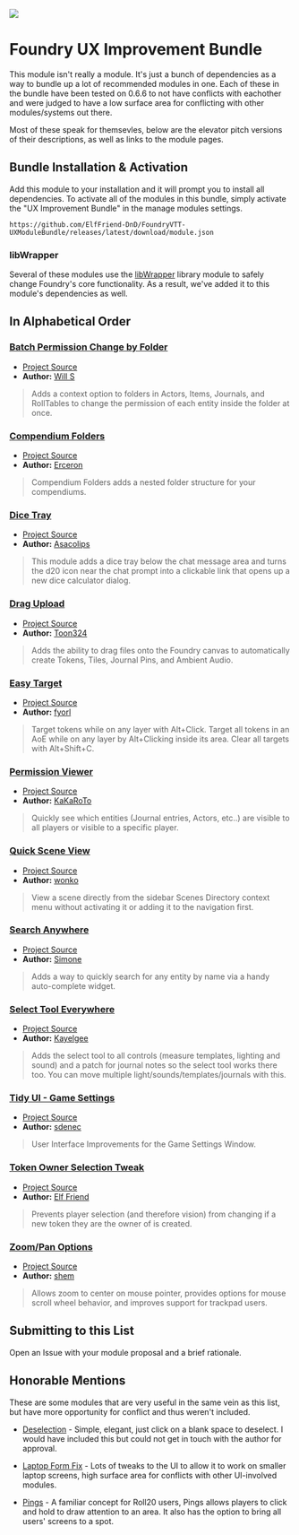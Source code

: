 ![](https://img.shields.io/badge/Foundry-v0.6.6-informational)


# Foundry UX Improvement Bundle

This module isn't really a module. It's just a bunch of dependencies as a way to bundle up a lot of recommended modules in one. Each of these in the bundle have been tested on 0.6.6 to not have conflicts with eachother and were judged to have a low surface area for conflicting with other modules/systems out there.

Most of these speak for themsevles, below are the elevator pitch versions of their descriptions, as well as links to the module pages.

## Bundle Installation & Activation

Add this module to your installation and it will prompt you to install all dependencies. To activate all of the modules in this bundle, simply activate the "UX Improvement Bundle" in the manage modules settings.

```
https://github.com/ElfFriend-DnD/FoundryVTT-UXModuleBundle/releases/latest/download/module.json
```

### libWrapper

Several of these modules use the [libWrapper](https://foundryvtt.com/packages/lib-wrapper/) library module to safely change Foundry's core functionality. As a result, we've added it to this module's dependencies as well.

## In Alphabetical Order

### [Batch Permission Change by Folder](https://foundryvtt.com/packages/BatchPermissionsByFolder/)

- [Project Source](https://github.com/wsaunders1014/BatchPermissionsByFolder)
- **Author:** [Will S](https://foundryvtt.com/community/wsaunders1014)

> Adds a context option to folders in Actors, Items, Journals, and RollTables to change the permission of each entity inside the folder at once.


### [Compendium Folders](https://foundryvtt.com/packages/compendium-folders/)

- [Project Source](https://github.com/earlSt1/vtt-compendium-folders)
- **Author:** [Erceron](https://foundryvtt.com/community/erceron)

> Compendium Folders adds a nested folder structure for your compendiums.


### [Dice Tray](https://foundryvtt.com/packages/dice-calculator/)

- [Project Source](https://gitlab.com/asacolips-projects/foundry-mods/foundry-vtt-dice-calculator)
- **Author:** [Asacolips](https://foundryvtt.com/community/asacolips)

> This module adds a dice tray below the chat message area and turns the d20 icon near the chat prompt into a clickable link that opens up a new dice calculator dialog.


### [Drag Upload](https://foundryvtt.com/packages/dragupload/)

- [Project Source](https://github.com/cswendrowski/FoundryVTT-Drag-Upload)
- **Author:** [Toon324](https://foundryvtt.com/community/toon324)

> Adds the ability to drag files onto the Foundry canvas to automatically create Tokens, Tiles, Journal Pins, and Ambient Audio.


### [Easy Target](https://foundryvtt.com/packages/easy-target/)

- [Project Source](https://bitbucket.org/Fyorl/easy-target/src/master/)
- **Author:** [fyorl](https://foundryvtt.com/community/fyorl)

> Target tokens while on any layer with Alt+Click. Target all tokens in an AoE while on any layer by Alt+Clicking inside its area. Clear all targets with Alt+Shift+C.


### [Permission Viewer](https://foundryvtt.com/packages/permission_viewer/)

- [Project Source](https://github.com/kakaroto/fvtt-module-permission-viewer)
- **Author:** [KaKaRoTo](https://foundryvtt.com/community/kakaroto)

> Quickly see which entities (Journal entries, Actors, etc..) are visible to all players or visible to a specific player.


### [Quick Scene View](https://foundryvtt.com/packages/quicksceneview/)

- [Project Source](https://gitlab.com/reichler/quicksceneview)
- **Author:** [wonko](https://foundryvtt.com/community/wonko)

> View a scene directly from the sidebar Scenes Directory context menu without activating it or adding it to the navigation first.


### [Search Anywhere](https://foundryvtt.com/packages/searchanywhere/)

- [Project Source](https://gitlab.com/riccisi/foundryvtt-search-anywhere)
- **Author:** [Simone](https://foundryvtt.com/community/simone)

> Adds a way to quickly search for any entity by name via a handy auto-complete widget.


### [Select Tool Everywhere](https://foundryvtt.com/packages/select-tool-everywhere/)

- [Project Source](https://github.com/KayelGee/select-tool-everywhere)
- **Author:** [Kayelgee](https://foundryvtt.com/community/kayelgee)

> Adds the select tool to all controls (measure templates, lighting and sound) and a patch for journal notes so the select tool works there too. You can move multiple light/sounds/templates/journals with this.


### [Tidy UI - Game Settings](https://foundryvtt.com/packages/tidy-ui_game-settings/)

- [Project Source](https://github.com/sdenec/tidy-ui_game-settings)
- **Author:** [sdenec](https://foundryvtt.com/community/sdenec)

> User Interface Improvements for the Game Settings Window.


### [Token Owner Selection Tweak](https://foundryvtt.com/packages/token-owner-selection-tweak/)

- [Project Source](https://github.com/ElfFriend-DnD/foundryvtt-tokenOwnerSelectionTweak)
- **Author:** [Elf Friend](https://foundryvtt.com/community/akrigline)

> Prevents player selection (and therefore vision) from changing if a new token they are the owner of is created.


### [Zoom/Pan Options](https://foundryvtt.com/packages/zoom-pan-options/)

- [Project Source](https://github.com/itamarcu/ZoomPanOptions/)
- **Author:** [shem](https://foundryvtt.com/community/shem)

> Allows zoom to center on mouse pointer, provides options for mouse scroll wheel behavior, and improves support for trackpad users.


## Submitting to this List

Open an Issue with your module proposal and a brief rationale.


## Honorable Mentions

These are some modules that are very useful in the same vein as this list, but have more opportunity for conflict and thus weren't included.

- [Deselection](https://foundryvtt.com/packages/deselection/) - Simple, elegant, just click on a blank space to deselect. I would have included this but could not get in touch with the author for approval.

- [Laptop Form Fix](https://foundryvtt.com/packages/laptop-fix/) - Lots of tweaks to the UI to allow it to work on smaller laptop screens, high surface area for conflicts with other UI-involved modules.

- [Pings](https://foundryvtt.com/packages/pings/) - A familiar concept for Roll20 users, Pings allows players to click and hold to draw attention to an area. It also has the option to bring all users' screens to a spot.
